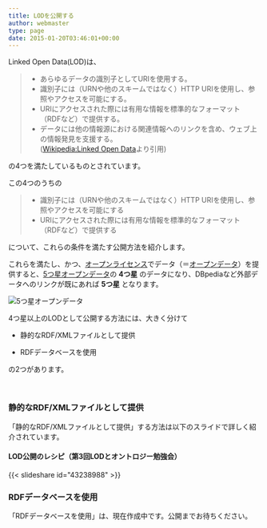 ```yaml
---
title: LODを公開する
author: webmaster
type: page
date: 2015-01-20T03:46:01+00:00
---
```


Linked Open Data(LOD)は、

>   * あらゆるデータの識別子としてURIを使用する。
>   * 識別子には（URNや他のスキームではなく）HTTP URIを使用し、参照やアクセスを可能にする。
>   * URIにアクセスされた際には有用な情報を標準的なフォーマット（RDFなど）で提供する。
>   * データには他の情報源における関連情報へのリンクを含め、ウェブ上の情報発見を支援する。  
>     ([Wikipedia:Linked Open Data][1]より引用)

の4つを満たしているものとされています。

この4つのうちの

>   * 識別子には（URNや他のスキームではなく）HTTP URIを使用し、参照やアクセスを可能にする
>   * URIにアクセスされた際には有用な情報を標準的なフォーマット（RDFなど）で提供する

について、これらの条件を満たす公開方法を紹介します。

これらを満たし、かつ、[オープンライセンス][2]でデータ（＝[オープンデータ][3]）を提供すると、[5つ星オープンデータ][4]の **4つ星** のデータになり、DBpediaなど外部データへのリンクが既にあれば **5つ星** となります。

![5つ星オープンデータ](http://5stardata.info/images/5-star-steps.png)

4つ星以上のLODとして公開する方法には、大きく分けて

* 静的なRDF/XMLファイルとして提供

* RDFデータベースを使用

の2つがあります。

<br />

### 静的なRDF/XMLファイルとして提供

「静的なRDF/XMLファイルとして提供」する方法は以下のスライドで詳しく紹介されています。

#### LOD公開のレシピ（第3回LODとオントロジー勉強会）

{{< slideshare id="43238988" >}}

### RDFデータベースを使用

「RDFデータベースを使用」は、現在作成中です。公開までお待ちください。


 [1]: http://ja.wikipedia.org/wiki/Linked_Open_Data
 [2]: http://opendefinition.org/licenses/
 [3]: http://odfaq.info/
 [4]: http://5stardata.info/ja/